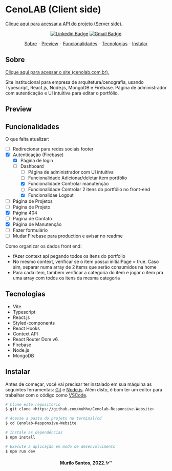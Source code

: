 <h1>CenoLAB (Client side)</h1>
<a align="center" href="https://cenolab.com.br/">Clique aqui para acessar a API do projeto (Server side).</a>
<div align="center">

[![Linkedin Badge](https://img.shields.io/badge/-Murilo%20Santos-231f20?style=flat-square&logo=Linkedin&logoColor=white&link=https://www.linkedin.com/in/giovannalinda)](https://www.linkedin.com/in/muhhx) 
[![Gmail Badge](https://img.shields.io/badge/-muriloue@gmail.com-231f20?style=flat-square&logo=Gmail&logoColor=white&link=mailto:muriloue@gmail.com)](mailto:muriloue@gmail.com)

</div>
<p align="center">
    <a href="#Sobre">Sobre</a> - 
    <a href="#Preview">Preview</a> - 
    <a href="#Funcionalidades">Funcionalidades</a> - 
    <a href="#Tecnologias">Tecnologias</a> - 
    <a href="#Instalar">Instalar</a>
</p>

## Sobre
<a href="https://cenolab.com.br/">Clique aqui para acessar o site (cenolab.com.br).</a>
<p>Site institucional para empresa de arquitetura/cenografia, usando Typescript, React.js, Node.js, MongoDB e Firebase. Página de administrador com autenticação e UI intuitiva para editar o portfólio.</p>

## Preview


## Funcionalidades
O que falta atualizar:
- [ ] Redirecionar para redes sociais footer
- [x] Autenticação (Firebase)
    - [x] Página de login
    - [ ] Dashboard
        - [ ] Página de administrador com UI intuitiva
        - [ ] Funcionalidade Adicionar/deletar item portfólio
        - [x] Funcionalidade Controlar manutenção 
        - [ ] Funcionalidade Controlar 2 itens do portfólio no front-end
        - [x] Funcionalidae Logout
- [ ] Página de Projetos
- [ ] Página de Projeto
- [x] Página 404
- [ ] Página de Contato
- [x] Página de Manutenção
- [ ] Fazer formulário
- [ ] Mudar Firebase para production e avisar no readme

Como organizar os dados front end:
- fAzer context api pegando todos os itens do portfolio
- No mesmo context, verificar se o item possui initialPage = true. Caso sim, separar numa array de 2 items que serão consumidos na home
- Para cada item, tambem verificar a categoria do item e jogar o item pra uma array com todos os itens da mesma categoria

## Tecnologias
- Vite
- Typescript
- React.js
- Styled-components
- React Hooks
- Context API
- React Router Dom v6.
- Firebase
- Node.js
- MongoDB

## Instalar
<p>Antes de começar, você vai precisar ter instalado em sua máquina as seguintes ferramentas:
    <a href="https://git-scm.com">Git</a> e <a href="https://nodejs.org/en/">Node.js</a>. 
    Além disto, é bom ter um editor para trabalhar com o código como 
    <a href="https://code.visualstudio.com/">VSCode</a>.
</p>

```bash
# Clone este repositório
$ git clone <https://github.com/muhhx/Cenolab-Responsive-Website>

# Acesse a pasta do projeto no terminal/cd
$ cd Cenolab-Responsive-Website

# Instale as dependências
$ npm install

# Execute a aplicação em modo de desenvolvimento
$ npm run dev
```

<h4 align="center">Murilo Santos, 2022.✨™</h4>